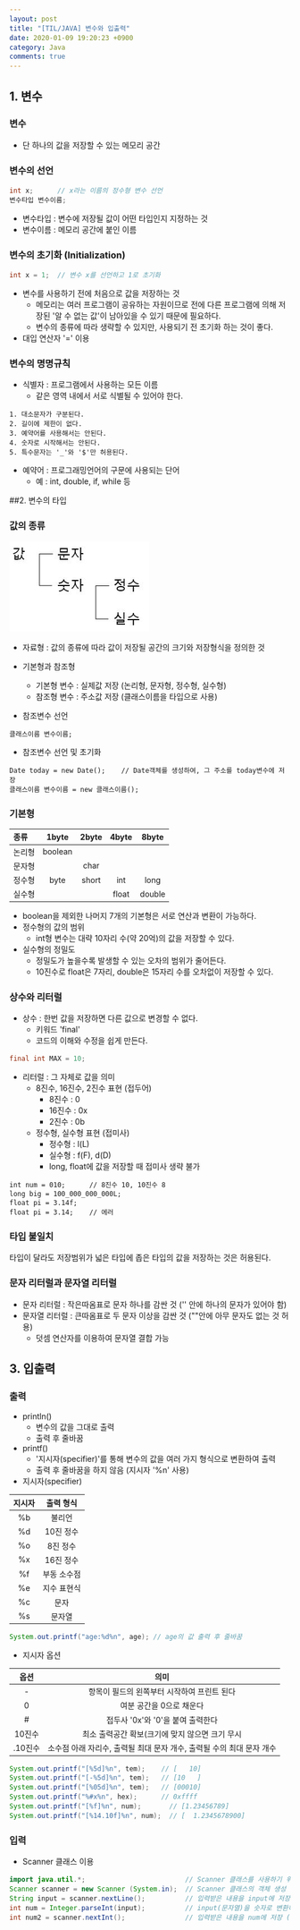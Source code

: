 ```yaml
---
layout: post
title: "[TIL/JAVA] 변수와 입출력"
date: 2020-01-09 19:20:23 +0900
category: Java
comments: true
---
```


## 1. 변수
### 변수
* 단 하나의 값을 저장할 수 있는 메모리 공간

### 변수의 선언
```java
int x;      // x라는 이름의 정수형 변수 선언
변수타입 변수이름;
```
* 변수타입 : 변수에 저장될 값이 어떤 타입인지 지정하는 것
* 변수이름 : 메모리 공간에 붙인 이름

### 변수의 초기화 (Initialization)
```java
int x = 1;  // 변수 x를 선언하고 1로 초기화
```
* 변수를 사용하기 전에 처음으로 값을 저장하는 것
  * 메모리는 여러 프로그램이 공유하는 자원이므로 전에 다른 프로그램에 의해 저장된 '알 수 없는 값'이 남아있을 수 있기 때문에 필요하다.
  * 변수의 종류에 따라 생략할 수 있지만, 사용되기 전 초기화 하는 것이 좋다.
* 대입 연산자 '=' 이용

### 변수의 명명규칙
* 식별자 : 프로그램에서 사용하는 모든 이름
  * 같은 영역 내에서 서로 식별될 수 있어야 한다.
```
1. 대소문자가 구분된다.
2. 길이에 제한이 없다.
3. 예약어를 사용해서는 안된다.
4. 숫자로 시작해서는 안된다.
5. 특수문자는 '_'와 '$'만 허용된다.
```
* 예약어 : 프로그래밍언어의 구문에 사용되는 단어
  * 예 : int, double, if, while 등

##2. 변수의 타입

### 값의 종류
![data_type](./assets/images/data_type.JPG)
* 자료형 : 값의 종류에 따라 값이 저장될 공간의 크기와 저장형식을 정의한 것
* 기본형과 참조형
  * 기본형 변수 : 실제값 저장 (논리형, 문자형, 정수형, 실수형)
  * 참조형 변수 : 주소값 저장 (클래스이름을 타입으로 사용)
  
* 참조변수 선언
```
클래스이름 변수이름;
```
* 참조변수 선언 및 초기화
```
Date today = new Date();    // Date객체를 생성하여, 그 주소를 today변수에 저장
클래스이름 변수이름 = new 클래스이름();
```

### 기본형

|종류|1byte|2byte|4byte|8byte|
|:-----|:-----:|:-----:|:-----:|:-----:|
|논리형|boolean| | | |
|문자형| |char| | |
|정수형|byte|short|int|long|
|실수형| | |float|double|

* boolean을 제외한 나머지 7개의 기본형은 서로 연산과 변환이 가능하다.
* 정수형의 값의 범위
  * int형 변수는 대략 10자리 수(약 20억)의 값을 저장할 수 있다.
* 실수형의 정밀도
  * 정밀도가 높을수록 발생할 수 있는 오차의 범위가 줄어든다.
  * 10진수로 float은 7자리, double은 15자리 수를 오차없이 저장할 수 있다.

### 상수와 리터럴
* 상수 : 한번 값을 저장하면 다른 값으로 변경할 수 없다.
  * 키워드 'final'
  * 코드의 이해와 수정을 쉽게 만든다.
```java
final int MAX = 10;
```

* 리터럴 : 그 자체로 값을 의미
  * 8진수, 16진수, 2진수 표현 (접두어)
    * 8진수 : 0
    * 16진수 : 0x
    * 2진수 : 0b
  * 정수형, 실수형 표현 (접미사)
    * 정수형 : l(L)
    * 실수형 : f(F), d(D)
    * long, float에 값을 저장할 때 접미사 생략 불가  

```
int num = 010;      // 8진수 10, 10진수 8
long big = 100_000_000_000L;
float pi = 3.14f;
float pi = 3.14;    // 에러
```

### 타입 불일치
타입이 달라도 저장범위가 넓은 타입에 좁은 타입의 값을 저장하는 것은 허용된다.

### 문자 리터럴과 문자열 리터럴
* 문자 리터럴 : 작은따옴표로 문자 하나를 감싼 것 ('' 안에 하나의 문자가 있어야 함)
* 문자열 리터럴 : 큰따옴표로 두 문자 이상을 감싼 것 (""안에 아무 문자도 없는 것 허용)
  * 덧셈 연산자를 이용하여 문자열 결합 가능
  
## 3. 입출력
### 출력
* println()
  * 변수의 값을 그대로 출력
  * 출력 후 줄바꿈
* printf()
  * '지시자(specifier)'를 통해 변수의 값을 여러 가지 형식으로 변환하여 출력
  * 출력 후 줄바꿈을 하지 않음 (지시자 '%n' 사용)
* 지시자(specifier)

|지시자|출력 형식|
|:-----:|:-----:|
|%b|불리언|  
|%d|10진 정수|
|%o|8진 정수|
|%x|16진 정수|
|%f|부동 소수점|
|%e|지수 표현식|
|%c|문자|
|%s|문자열|

```java
System.out.printf("age:%d%n", age); // age의 값 출력 후 줄바꿈
```
  * 지시자 옵션
  
  |옵션|의미|
  |:---:|:---:|
  |-|항목이 필드의 왼쪽부터 시작하여 프린트 된다|
  |0|여분 공간을 0으로 채운다|
  |#|접두사 '0x'와 '0'을 붙여 출력한다|
  |10진수|최소 출력공간 확보(크기에 맞지 않으면 크기 무시|
  |.10진수|소수점 아래 자리수, 출력될 최대 문자 개수, 출력될 수의 최대 문자 개수|
  
```java
System.out.printf("[%5d]%n", tem);    // [   10]
System.out.printf("[-%5d]%n", tem);   // [10   ]
System.out.printf("[%05d]%n", tem);   // [00010]
System.out.printf("%#x%n", hex);      // 0xffff
System.out.printf("[%f]%n", num);       // [1.23456789]
System.out.printf("[%14.10f]%n", num);  // [  1.2345678900]
```
  
### 입력
* Scanner 클래스 이용
```java
import java.util.*;                         // Scanner 클래스를 사용하기 위해 추가
Scanner scanner = new Scanner (System.in);  // Scanner 클래스의 객체 생성
String input = scanner.nextLine();          // 입력받은 내용을 input에 저장 (문자열로 저장)
int num = Integer.parseInt(input);          // input(문자열)을 숫자로 변환하여 num에 저장
int num2 = scanner.nextInt();               // 입력받은 내용을 num에 저장 (정수로 저장)
```
